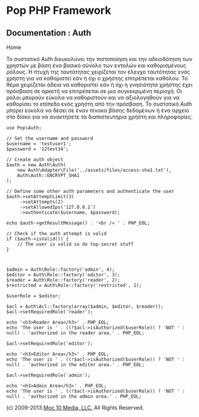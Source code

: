 Pop PHP Framework
=================

Documentation : Auth
--------------------

Home

Το συστατικό Auth διευκολύνει την πιστοποίηση και την αδειοδότηση των
χρηστών με βάση ένα βασικό σύνολο των εντολών και καθορισμένους ρόλους.
Η πτυχή της ταυτότητας χειρίζεται τον έλεγχο ταυτότητας ενός χρήστη για
να καθοριστεί εάν ή όχι ο χρήστης επιτρέπεται καθόλου. Το θέμα
χειρίζεται άδεια να καθοριστεί εάν ή όχι η γνησιότητα χρήστης έχει
πρόσβαση σε αρκετή να επιτρέπεται σε μια συγκεκριμένη περιοχή. Οι ρόλοι
μπορούν εύκολα να καθοριστούν και να αξιολογηθούν για να καθορίσει το
επίπεδο ενός χρήστη από την πρόσβαση. Το συστατικό Auth μπορεί εύκολα να
δέσει σε έναν πίνακα βάσης δεδομένων ή ένα αρχείο στο δίσκο για να
ανακτήσετε τα διαπιστευτήρια χρήστη και πληροφορίες.

    use Pop\Auth;

    // Set the username and password
    $username = 'testuser1';
    $password = '12test34';

    // Create auth object
    $auth = new Auth\Auth(
        new Auth\Adapter\File('../assets/files/access-sha1.txt'),
        Auth\Auth::ENCRYPT_SHA1
    );

    // Define some other auth parameters and authenticate the user
    $auth->setAttemptLimit(3)
         ->setAttempts(2)
         ->setAllowedIps('127.0.0.1')
         ->authenticate($username, $password);

    echo $auth->getResultMessage() . '<br /> ' . PHP_EOL;

    // Check if the auth attempt is valid
    if ($auth->isValid()) {
        // The user is valid so do top-secret stuff
    }

#
    $admin = Auth\Role::factory('admin', 4);
    $editor = Auth\Role::factory('editor', 3);
    $reader = Auth\Role::factory('reader', 2);
    $restricted = Auth\Role::factory('restricted', 1);

    $userRole = $editor;

    $acl = Auth\Acl::factory(array($admin, $editor, $reader));
    $acl->setRequiredRole('reader');

    echo '<h3>Reader Area</h3>' . PHP_EOL;
    echo 'The user is ' . ((!$acl->isAuthorized($userRole)) ? 'NOT ' : null) . 'authorized in the reader area.' . PHP_EOL;

    $acl->setRequiredRole('editor');

    echo '<h3>Editor Area</h3>' . PHP_EOL;
    echo 'The user is ' . ((!$acl->isAuthorized($userRole)) ? 'NOT ' : null) . 'authorized in the editor area.' . PHP_EOL;

    $acl->setRequiredRole('admin');

    echo '<h3>Admin Area</h3>' . PHP_EOL;
    echo 'The user is ' . ((!$acl->isAuthorized($userRole)) ? 'NOT ' : null) . 'authorized in the admin area.' . PHP_EOL;

\(c) 2009-2013 [Moc 10 Media, LLC.](http://www.moc10media.com) All
Rights Reserved.
